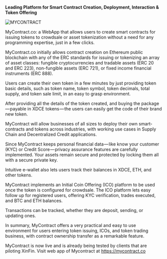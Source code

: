 ﻿**Leading Platform for Smart Contract Creation, Deployment, Interaction & Token Offering**


![MYCONTRACT](/assets/overview.png)

MyContract.co: a WebApp that allows users to create smart contracts for issuing tokens to crowdsale or asset tokenization without a need for any programming expertise, just in a few clicks.

MyContract.co initially allows contract creation on Ethereum public blockchain with any of the ERC standards for issuing or tokenizing an array of asset classes: fungible cryptocurrencies and tradable assets (ERC 20 and ERC 223), non-fungible assets (ERC 721), or fixed income financial instruments (ERC 888).

Users can create their own token in a few minutes by just providing token basic details, such as token name, token symbol, token decimals, total supply, and token sale limit, in an easy to grasp environment.

After providing all the details of the token created, and buying the package — payable in XDCE tokens — the users can easily get the code of their brand new token.

MyContract will allow businesses of all sizes to deploy their own smart-contracts and tokens across industries, with working use cases in Supply Chain and Decentralized Credit applications.

Since MyContract keeps personal financial data — like know your customer (KYC) or Credit Score — privacy assurance features are carefully implemented. Your assets remain secure and protected by locking them all with a secure private key.

Intuitive e-wallet also lets users track their balances in XDCE, ETH, and other tokens.

MyContract implements an Initial Coin Offering (ICO) platform to be used once the token is configured for crowdsale. The ICO platform lets easy follow up for registered users, offering KYC verification, trades executed, and BTC and ETH balances.

Transactions can be tracked, whether they are deposit, sending, or updating ones.

In summary, MyContract offers a very practical and easy to use environment for users entering token issuing, ICOs, and token trading business, with contract ownership transfer as a remarkable feature.

MyContract is now live and is already being tested by clients that are piloting XinFin. Visit web app of Mycontract at https://mycontract.co
